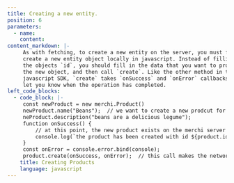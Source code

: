 ```yaml
---
title: Creating a new entity.
position: 6
parameters:
  - name:
    content:
content_markdown: |-
     As with fetching, to create a new entity on the server, you must first
     create a new entity object locally in javascript. Instead of filling in
     the objects `id`, you should fill in the data that you want to provide to
     the new object, and then call `create`. Like the other method in the
     javascript SDK, `create` takes `onSuccess` and `onError` callbacks to
     let you know when the operation has completed.
left_code_blocks:
  - code_block: |-
     const newProduct = new merchi.Product()
     newProduct.name("Beans");  // we want to create a new prodcut for beans
     neProduct.description("beans are a delicious legume");
     function onSuccess() {
         // at this point, the new product exists on the merchi server
         console.log(`the product has been created with id ${product.id()}`);
     }
     const onError = console.error.bind(console);
     product.create(onSuccess, onError);  // this call makes the network request
    title: Creating Products
    language: javascript
---
```

